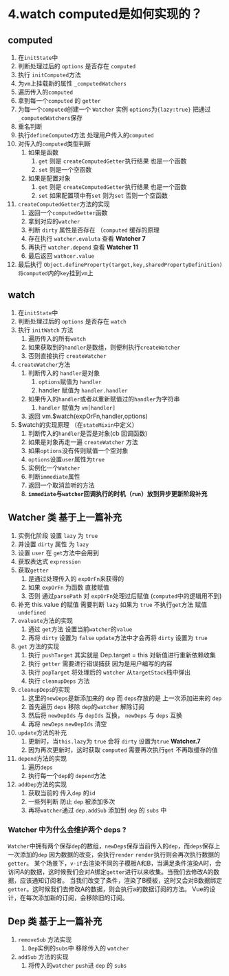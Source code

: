 # 4.watch computed是如何实现的？

## computed
1.  在`initState`中
2.  判断处理过后的 `options` 是否存在 `computed`
3.  执行 `initComputed`方法
4.  为`vm`上挂载新的属性 `_computedWatchers`
5.  遍历传入的`computed`
6.  拿到每一个`computed` 的 `getter`
7.  为每一个`computed`创建一个 `Watcher` 实例 `options`为`{lazy:true}` 把通过`_computedWatchers`保存
8.  重名判断
9.  执行`defineComputed`方法 处理用户传入的`computed`
10. 对传入的`computed`类型判断
    1.  如果是函数
        1.  `get` 则是 `createComputedGetter`执行结果 也是一个函数
        2.  `set` 则是一个空函数
    2.  如果是配置对象
        1.  `get` 则是 `createComputedGetter`执行结果 也是一个函数
        2.  `set` 如果配置项中有`set` 则为`set` 否则一个空函数
11. `createComputedGetter`方法的实现
    1.  返回一个`computedGetter`函数
    2.  拿到对应的`watcher`
    3.  判断 `dirty` 属性是否存在 （`computed` 缓存的原理
    4.  存在执行 `watcher.evaluta` 查看 **Watcher 7**
    5.  再执行 `watcher.depend` 查看 **Watcher 11**
    6.  最后返回 `wathcer.value`
12. 最后执行 `Object.defineProperty(target,key,sharedPropertyDefinition)` `将computed`内的`key`挂到`vm`上

## watch
1.  在`initState`中
2.  判断处理过后的 `options` 是否存在 `watch`
3.  执行 `initWatch` 方法
    1.  遍历传入的所有`watch`
    2.  如果获取到的`handler`是数组，则便利执行`createWatcher`
    3.  否则直接执行 `createWatcher`
4.  `createWatcher`方法
    1.  判断传入的 `handler`是对象
        1.  `options`赋值为 `handler`
        2.  handler 赋值为 `handler.handler`
    2.  如果传入的`handler`或者以重新赋值过的`handler`为字符串
        1.  `handler` 赋值为 `vm[handler]`
    3.  返回 vm.$watch(expOrFn,handler,options)
5.  $watch的实现原理 （在`stateMixin`中定义）
    1.  判断传入的`handler`是否是对象(cb 回调函数)
    2.  如果是对象再走一遍 `createWatcher` 方法
    3.  如果`options`没有传则赋值一个空对象
    4.  `options`设置`user`属性为`true`
    5.  实例化一个`Watcher`
    6.  判断`immediate`属性
    7.  返回一个取消监听的方法
    8.  **`immediate`与`watcher`回调执行的时机（`run`）放到异步更新阶段补充**


## Watcher 类 基于上一篇补充

1.  实例化阶段 设置 `lazy` 为 `true`
2.  并设置 `dirty` 属性 为 `lazy` 
3.  设置 `user` 在 `get`方法中会用到
4.  获取表达式 `expression`
5.  获取`getter`
    1.  是通过处理传入的 `expOrFn`来获得的
    2.  如果 `expOrFn` 为函数 直接赋值
    3.  否则 通过`parsePath` 对 `expOrFn`处理过后赋值 (`computed`中的逻辑用不到)
6.  补充 this.value 的赋值 需要判断 `lazy` 如果为 `true` 不执行`get`方法 赋值 `undefined` 
7.  `evaluate`方法的实现
    1.  通过 `get`方法 设置当前`watcher`的`value`
    2.  再将 `dirty` 设置为 `false` `update`方法中才会再将 `dirty` 设置为 `true`
8.  `get` 方法的实现
    1. 执行 `pushTarget` 其实就是 Dep.target = this 对新值进行重新依赖收集
    2. 执行 `getter` 需要进行错误捕获 因为是用户编写的内容
    3. 执行 `popTarget` 将处理后的 `watcher` 从`targetStack`栈中弹出
    4. 执行 `cleanupDeps` 方法
9.  `cleanupDeps`的实现
    1. 这里的`newDeps`是新添加来的 `dep` 而 `deps`存放的是 上一次添加进来的 `dep`
    2. 首先遍历 `deps` 移除 `dep`的`watcher` 解除订阅
    3. 然后将 `newDepIds` 与 `depIds` 互换， `newDeps` 与 `deps` 互换
    4. 再将 `newDeps` `newDepIds` 清空
10. `update`方法的补充
    1. 更新时，当`this.lazy`为 `true` 会将 `dirty` 设置为`true` **Watcher.7**
    2. 因为再次更新时，这时获取 `computed` 需要再次执行`get` 不再取缓存的值
11. `depend`方法的实现
    1.  遍历`deps`
    2.  执行每一个`dep`的 `depend`方法
12. `addDep`方法的实现
    1.  获取当前的 传入`dep` 的`id`
    2.  一些列判断 防止 `dep` 被添加多次
    3.  再将`watcher`通过 `dep.addSub` 添加到 `dep` 的 `subs` 中
    
### Watcher 中为什么会维护两个 deps ?
`Watcher`中拥有两个保存`dep`的数组，`newDeps`保存当前传入的`dep`，而`deps`保存上一次添加的`dep`
因为数据的改变，会执行`render` `render`执行则会再次执行数据的`getter`。
某个场景下，`v-if`去渲染不同的子模板A和B，当满足条件渲染A时，会访问A的数据，这时候我们会对A绑定`getter`进行以来收集。当我们去修改A的数据，应该通知订阅者。 当我们改变了条件，渲染了B模板，这时又会对B数据绑定`getter`。这时候我们去修改A的数据，则会执行a的数据订阅的方法。
Vue的设计，在每次添加新的订阅，会移除旧的订阅。

## Dep 类 基于上一篇补充
1. `removeSub` 方法实现
   1. `Dep`实例的`subs`中 移除传入的 `watcher`
2. `addSub` 方法的实现
   1. 将传入的`watcher` `push`进 `dep` 的 `subs`
